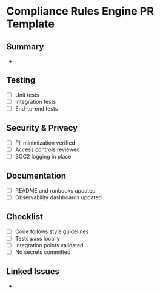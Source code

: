 # Compliance Rules Engine PR Template

## Summary
- 

## Testing
- [ ] Unit tests
- [ ] Integration tests
- [ ] End-to-end tests

## Security & Privacy
- [ ] PII minimization verified
- [ ] Access controls reviewed
- [ ] SOC2 logging in place

## Documentation
- [ ] README and runbooks updated
- [ ] Observability dashboards updated

## Checklist
- [ ] Code follows style guidelines
- [ ] Tests pass locally
- [ ] Integration points validated
- [ ] No secrets committed

## Linked Issues
- 
